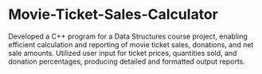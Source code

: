 # Movie-Ticket-Sales-Calculator
Developed a C++ program for a Data Structures course project, enabling efficient calculation and reporting of movie ticket sales, donations, and net sale amounts. Utilized user input for ticket prices, quantities sold, and donation percentages, producing detailed and formatted output reports.
